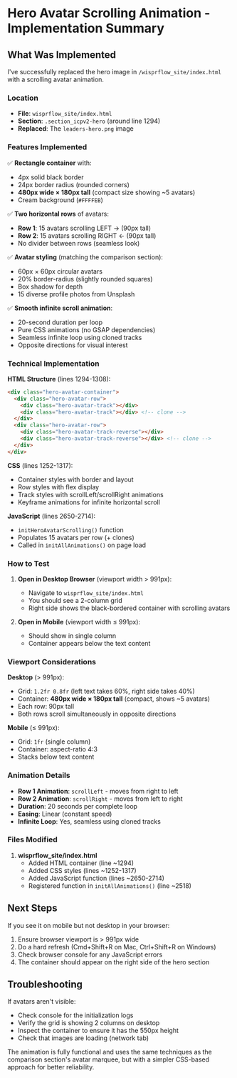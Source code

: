 # Hero Avatar Scrolling Animation - Implementation Summary

## What Was Implemented

I've successfully replaced the hero image in `/wisprflow_site/index.html` with a scrolling avatar animation.

### Location
- **File**: `wisprflow_site/index.html`
- **Section**: `.section_icpv2-hero` (around line 1294)
- **Replaced**: The `leaders-hero.png` image

### Features Implemented

✅ **Rectangle container** with:
- 4px solid black border
- 24px border radius (rounded corners)
- **480px wide × 180px tall** (compact size showing ~5 avatars)
- Cream background (`#FFFFEB`)

✅ **Two horizontal rows** of avatars:
- **Row 1**: 15 avatars scrolling LEFT → (90px tall)
- **Row 2**: 15 avatars scrolling RIGHT ← (90px tall)
- No divider between rows (seamless look)

✅ **Avatar styling** (matching the comparison section):
- 60px × 60px circular avatars
- 20% border-radius (slightly rounded squares)
- Box shadow for depth
- 15 diverse profile photos from Unsplash

✅ **Smooth infinite scroll animation**:
- 20-second duration per loop
- Pure CSS animations (no GSAP dependencies)
- Seamless infinite loop using cloned tracks
- Opposite directions for visual interest

### Technical Implementation

**HTML Structure** (lines 1294-1308):
```html
<div class="hero-avatar-container">
  <div class="hero-avatar-row">
    <div class="hero-avatar-track"></div>
    <div class="hero-avatar-track"></div> <!-- clone -->
  </div>
  <div class="hero-avatar-row">
    <div class="hero-avatar-track-reverse"></div>
    <div class="hero-avatar-track-reverse"></div> <!-- clone -->
  </div>
</div>
```

**CSS** (lines 1252-1317):
- Container styles with border and layout
- Row styles with flex display
- Track styles with scrollLeft/scrollRight animations
- Keyframe animations for infinite horizontal scroll

**JavaScript** (lines 2650-2714):
- `initHeroAvatarScrolling()` function
- Populates 15 avatars per row (+ clones)
- Called in `initAllAnimations()` on page load

### How to Test

1. **Open in Desktop Browser** (viewport width > 991px):
   - Navigate to `wisprflow_site/index.html`
   - You should see a 2-column grid
   - Right side shows the black-bordered container with scrolling avatars

2. **Open in Mobile** (viewport width ≤ 991px):
   - Should show in single column
   - Container appears below the text content

### Viewport Considerations

**Desktop** (> 991px):
- Grid: `1.2fr 0.8fr` (left text takes 60%, right side takes 40%)
- Container: **480px wide × 180px tall** (compact, shows ~5 avatars)
- Each row: 90px tall
- Both rows scroll simultaneously in opposite directions

**Mobile** (≤ 991px):  
- Grid: `1fr` (single column)
- Container: aspect-ratio 4:3
- Stacks below text content

### Animation Details

- **Row 1 Animation**: `scrollLeft` - moves from right to left
- **Row 2 Animation**: `scrollRight` - moves from left to right  
- **Duration**: 20 seconds per complete loop
- **Easing**: Linear (constant speed)
- **Infinite Loop**: Yes, seamless using cloned tracks

### Files Modified

1. **wisprflow_site/index.html**
   - Added HTML container (line ~1294)
   - Added CSS styles (lines ~1252-1317)
   - Added JavaScript function (lines ~2650-2714)
   - Registered function in `initAllAnimations()` (line ~2518)

## Next Steps

If you see it on mobile but not desktop in your browser:
1. Ensure browser viewport is > 991px wide
2. Do a hard refresh (Cmd+Shift+R on Mac, Ctrl+Shift+R on Windows)
3. Check browser console for any JavaScript errors
4. The container should appear on the right side of the hero section

## Troubleshooting

If avatars aren't visible:
- Check console for the initialization logs
- Verify the grid is showing 2 columns on desktop
- Inspect the container to ensure it has the 550px height
- Check that images are loading (network tab)

The animation is fully functional and uses the same techniques as the comparison section's avatar marquee, but with a simpler CSS-based approach for better reliability.

